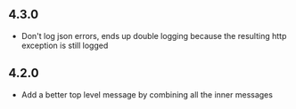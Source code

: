 ## 4.3.0
- Don't log json errors, ends up double logging because the resulting http exception is still logged

## 4.2.0
- Add a better top level message by combining all the inner messages
